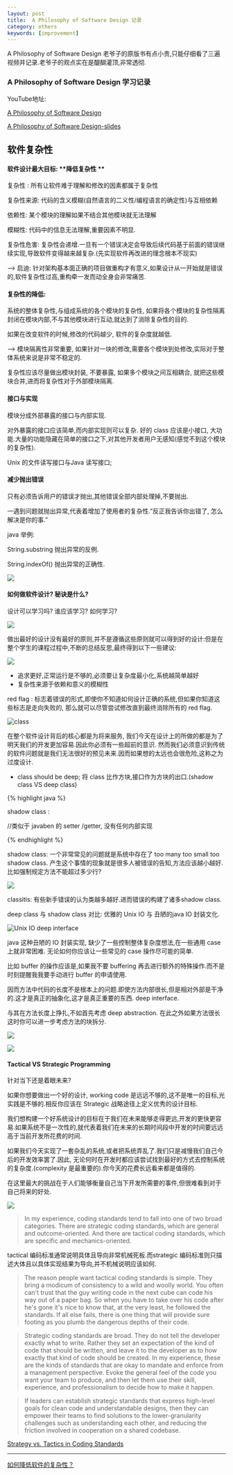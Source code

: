 ```yaml
---
layout: post
title:  A Philosophy of Software Design 记录
category: others
keywords: [improvement]
---
```



A Philosophy of Software Design 老爷子的原版书有点小贵,只能仔细看了三遍视频并记录.老爷子的观点实在是醍醐灌顶,非常透彻.

### A Philosophy of Software Design 学习记录

YouTube地址: 

[A Philosophy of Software Design](https://www.youtube.com/watch?v=bmSAYlu0NcY)


[A Philosophy of Software Design-slides](https://platformlab.stanford.edu/Seminar%20Talks/retreat-2017/John%20Ousterhout.pdf)


## 软件复杂性

#### 软件设计最大目标:  **降低复杂性 **

复杂性 :  所有让软件难于理解和修改的因素都属于复杂性  

复杂性来源:  代码的含义模糊(自然语言的二义性/编程语言的确定性)与互相依赖

依赖性: 某个模块的理解如果不结合其他模块就无法理解   

模糊性: 代码中的信息无法理解,重要因素不明显.  


复杂性危害: 复杂性会递增.一旦有一个错误决定会导致后续代码基于前面的错误继续实现,导致软件变得越来越复杂.(先实现软件再改进的理念根本不现实)

—> 启迪: 针对架构基本面正确的项目做重构才有意义,如果设计从一开始就是错误的,软件复杂性过高,重构牵一发而动全身会非常痛苦.  


#### 复杂性的降低: 

系统的整体复杂性,与组成系统的各个模块的复杂性, 如果将各个模块的复杂性隔离封闭在模块内部,不与其他模块进行互动,就达到了消除复杂性的目的.

如果在改变软件的时候,修改的代码越少, 软件的复杂度就越低.

—> 模块隔离性非常重要, 如果针对一块的修改,需要各个模块到处修改,实际对于整体系统来说是非常不稳定的.  

复杂性应该尽量做出模块封装, 不要暴露, 如果多个模块之间互相耦合, 就把这些模块合并,进而将复杂性对于外部模块隔离.   


#### 接口与实现 

模块分成外部暴露的接口与内部实现.

对外暴露的接口应该简单,而内部实现则可以复杂. 好的 class 应该是小接口, 大功能.大量的功能隐藏在简单的接口之下,对其他开发者用户无感知(感觉不到这个模块的复杂性).

Unix 的文件读写接口与Java 读写接口;  

#### 减少抛出错误

只有必须告诉用户的错误才抛出,其他错误全部内部处理掉,不要抛出.

一遇到问题就抛出异常,代表着增加了使用者的复杂性.”反正我告诉你出错了, 怎么解决是你的事.”

java 举例: 

String.substring 抛出异常的反例.

String.indexOf() 抛出异常的正确性.

![](http://img.javaclee.com/20180914041003.png)


#### 如何做软件设计? 秘诀是什么?   

设计可以学习吗? 
谁应该学习? 
如何学习? 


![](http://img.javaclee.com/20180914021404.png)




做出最好的设计没有最好的原则,并不是遵循这些原则就可以得到好的设计:但是在整个学生的课程过程中,不断的总结反思,最终得到以下一些建议: 

![](http://img.javaclee.com/20180914033210.png)

* 追求更好,正常运行是不够的,必须要让复杂度最小化,系统越简单越好           
* 复杂性来源于依赖和意义的模糊性            


red flag : 标志着错误的形式,即使你不知道如何设计正确的系统,但如果你知道这些标志是走向失败的, 那么就可以尽管尝试修改直到最终消除所有的 red flag.  


![class](http://img.javaclee.com/20180914021404.png)


在整个软件设计背后的核心都是为将来服务, 我们今天在设计上的所做的都是为了明天我们的开发更加容易.因此你必须有一些超前的意识. 然而我们必须意识到传统的软件问题就是我们无法很好的预见未来.因而如果想的太远也会很危险,这称之为过度设计.  


* class should be deep;   将 class 比作方块,接口作为方块的出口.(shadow class  VS deep class)  

{% highlight java %} 

 shadow class : 
 
 //类似于 javaben 的 setter /getter, 没有任何内部实现


{% endhighlight %}

shadow class:  一个非常常见的问题就是系统中存在了 too many too small too shadow class. 产生这个事情的现象就是很多人被错误的告知,方法应该越小越好.比如强制规定方法不能超过多少行?  

![](http://img.javaclee.com/20180914034759.png)
 
classitis: 有些新手错误的认为类越多越好.进而错误的构建了诸多shadow class.


deep class 与  shadow class 对比: 优雅的 Unix IO 与 丑陋的java IO 封装文化.

![Unix IO deep interface](http://img.javaclee.com/20180914040625.png)

java 这种丑陋的 IO 封装实现, 缺少了一些控制整体复杂度想法,在一些通用 case 上就非常困难. 无论如何你应该让一些常见的 case 操作尽可能的简单.  

比如 buffer 的操作应该是,如果我不要 buffering 再去进行额外的特殊操作.而不是时刻提醒我我要手动进行 buffer 的申请使用.

因而方法中代码的长度不是根本上的问题.即使方法内部很长,但是相对外部是干净的.这才是真正的抽象化,这才是真正重要的东西. deep interface. 

与其在方法长度上挣扎,不如首先考虑 deep abstraction. 在此之外如果方法很长这时你可以进一步考虑方法的块拆分.


![](http://img.javaclee.com/20180911013911.png)

![](http://img.javaclee.com/20180911013201.png)
 


#### Tactical VS Strategic Programming

针对当下还是着眼未来? 

如果你想要做出一个好的设计, working code 是远远不够的,这不是唯一的目标,光实践是不够的.相反你应该在 Strategic 战略途径上定义优秀的设计目标.

我们想构建一个好系统设计的目标在于我们在未来能够走得更远,开发的更快更容易.如果系统不是一次性的,就代表着我们在未来的长期时间段中开发的时间要远远高于当前开发所花费的时间. 

如果我们今天实现了一套杂乱的系统,或者把系统弄乱了.我们只是减慢我们自己今后的开发效率罢了.因此, 无论何时在开发时都应该尝试找到最好的方式去控制系统的复杂度.(complexity 是最重要的).你今天的花费长远看来都是值得的.

在这里最大的挑战在于人们能够衡量自己当下开发所需要的事件,但很难看到对于自己将来的好处.

![](http://img.javaclee.com/20180914041217.png)


> In my experience, coding standards tend to fall into one of two broad categories. There are strategic coding standards, which are general and outcome-oriented. And there are tactical coding standards, which are specific and mechanics-oriented.

 tactical 编码标准通常说明具体且导向非常机械死板.而strategic 编码标准则只描述大体且以具体实现结果为导向,并不机械说明应该如何.
 

> The reason people want tactical coding standards is simple. They bring a modicum of consistency to a wild and woolly world. You often can't trust that the guy writing code in the next cube can code his way out of a paper bag. So when you have to take over his code after he's gone it's nice to know that, at the very least, he followed the standards. If all else fails, there is one thing that will provide sure footing as you plumb the dangerous depths of their code.



> Strategic coding standards are broad. They do not tell the developer exactly what to write. Rather they set an expectation of the kind of code that should be written, and leave it to the developer as to how exactly that kind of code should be created. In my experience, these are the kinds of standards that are okay to mandate and enforce from a management perspective. Evoke the general feel of the code you want your team to produce, and then let them use their skill, experience, and professionalism to decide how to make it happen.


> If leaders can establish strategic standards that express high-level goals for clean code and understandable designs, then they can empower their teams to find solutions to the lower-granularity challenges such as understanding each other, and reducing the friction involved in cooperation on a shared codebase. 

[Strategy vs. Tactics in Coding Standards](http://www.whilenotdeadlearn.com/blog/2011/03/strategy-vs-tactics-in-coding-standards)



---

[如何降低软件的复杂性？](http://www.ruanyifeng.com/blog/2018/09/complexity.html)


